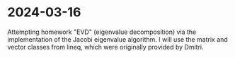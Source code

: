 # 2024-03-16

Attempting homework "EVD" (eigenvalue decomposition) via the implementation of the Jacobi eigenvalue algorithm. I will use the matrix and vector classes from lineq, which were originally provided by Dmitri.
